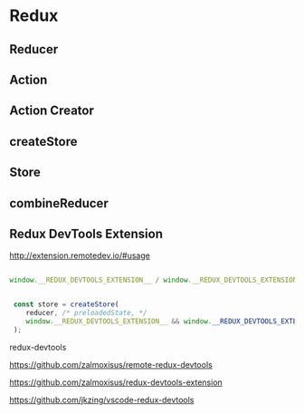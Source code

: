 # Redux


## Reducer






## Action







## Action Creator



## createStore







## Store



## combineReducer














## Redux DevTools Extension

http://extension.remotedev.io/#usage


```jsx

window.__REDUX_DEVTOOLS_EXTENSION__ / window.__REDUX_DEVTOOLS_EXTENSION_COMPOSE__.


 const store = createStore(
    reducer, /* preloadedState, */
    window.__REDUX_DEVTOOLS_EXTENSION__ && window.__REDUX_DEVTOOLS_EXTENSION__();
 );

```

redux-devtools

https://github.com/zalmoxisus/remote-redux-devtools

https://github.com/zalmoxisus/redux-devtools-extension

https://github.com/jkzing/vscode-redux-devtools



















